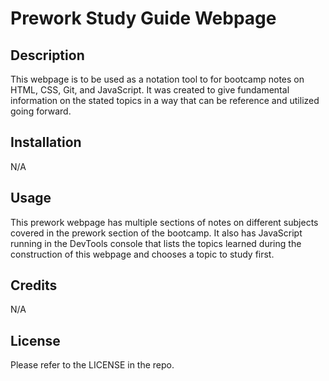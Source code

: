 # Prework Study Guide Webpage

## Description

This webpage is to be used as a notation tool to for bootcamp notes on HTML, CSS, Git, and JavaScript. 
It was created to give fundamental information on the stated topics in a way that can be reference and utilized going forward.

## Installation

N/A

## Usage

This prework webpage has multiple sections of notes on different subjects covered in the prework section of the bootcamp. It also has JavaScript running in the DevTools console that lists the topics learned during the construction of this webpage and chooses a topic to study first.

## Credits

N/A

## License

Please refer to the LICENSE in the repo.